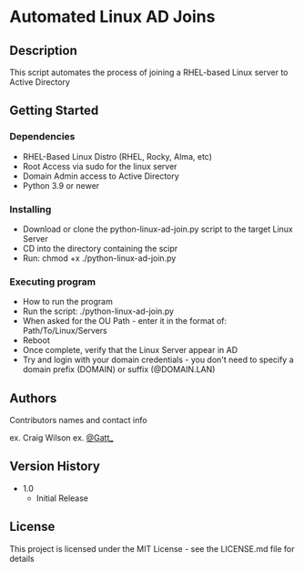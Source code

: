 # Automated Linux AD Joins

## Description

This script automates the process of joining a RHEL-based Linux server to Active Directory

## Getting Started

### Dependencies

* RHEL-Based Linux Distro (RHEL, Rocky, Alma, etc)
* Root Access via sudo for the linux server
* Domain Admin access to Active Directory
* Python 3.9 or newer

### Installing

* Download or clone the python-linux-ad-join.py script to the target Linux Server
* CD into the directory containing the scipr
* Run: chmod +x ./python-linux-ad-join.py


### Executing program

* How to run the program
* Run the script: ./python-linux-ad-join.py
* When asked for the OU Path - enter it in the format of: Path/To/Linux/Servers
* Reboot
* Once complete, verify that the Linux Server appear in AD
* Try and login with your domain credentials - you don't need to specify a domain prefix (DOMAIN\) or suffix (@DOMAIN.LAN)

## Authors

Contributors names and contact info

ex. Craig Wilson 
ex. [@Gatt_](https://x.com/Gatt_)

## Version History

* 1.0
    * Initial Release

## License

This project is licensed under the MIT License - see the LICENSE.md file for details
